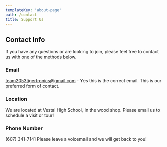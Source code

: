 ```yaml
---
templateKey: 'about-page'
path: /contact
title: Support Us
---
```


## Contact Info

If you have any questions or are looking to join, please feel free to contact us with one of the methods below.

### Email
team2053tigertronics@gmail.com - Yes this is the correct email. This is our preferred form of contact. 

### Location
We are located at Vestal High School, in the wood shop. Please email us to schedule a visit or tour!

### Phone Number
‪(607) 341-7141‬ Please leave a voicemail and we will get back to you!
